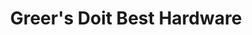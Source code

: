 ---
title: "Greer's Doit Best Hardware"
url: /tremonton/greers-doit-best-hardware/
shop: Eisenwaren
---